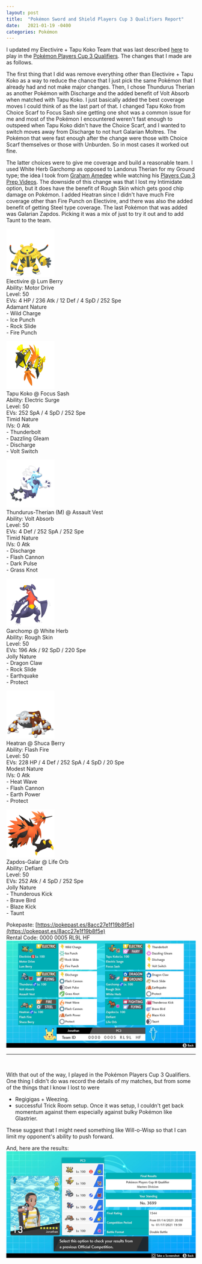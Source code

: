 ```yaml
---
layout: post
title:  "Pokémon Sword and Shield Players Cup 3 Qualifiers Report"
date:   2021-01-19 -0400
categories: Pokémon
---
```

<link rel="stylesheet" href="/assets/pokemon.css">

I updated my Electivire + Tapu Koko Team that was last described [here](/posts/2020/12/18/Pokemon-Series-7-Team-Followup) to play in the [Pokémon Players Cup 3 Qualifiers](https://www.pokemon.com/us/play-pokemon/pokemon-players-cup-iii/about/). The changes that I made are as follows.

The first thing that I did was remove everything other than Electivire + Tapu Koko as a way to reduce the chance that I just pick the same Pokémon that I already had and not make major changes. Then, I chose Thundurus Therian as another Pokémon with Discharge and the added benefit of Volt Absorb when matched with Tapu Koko. I just basically added the best coverage moves I could think of as the last part of that. I changed Tapu Koko from Choice Scarf to Focus Sash sine getting one shot was a common issue for me and most of the Pokémon I encountered weren't fast enough to outspeed when Tapu Koko didn't have the Choice Scarf, and I wanted to switch moves away from Discharge to not hurt Galarian Moltres. The Pokémon that were fast enough after the change were those with Choice Scarf themselves or those with Unburden. So in most cases it worked out fine.

The latter choices were to give me coverage and build a reasonable team. I used White Herb Garchomp as opposed to Landorus Therian for my Ground type; the idea I took from [Graham Amedee](https://twitter.com/amedeegraham) while watching his [Players Cup 3 Prep Videos](https://www.youtube.com/playlist?list=PLgGNMT7qMyqtnmNVtuxJdkMDBoBFf65KC). The downside of this change was that I lost my Intimidate option, but it does have the benefit of Rough Skin which gets good chip damage on Pokémon. I added Heatran since I didn't have much Fire coverage other than Fire Punch on Electivire, and there was also the added benefit of getting Steel type coverage. The last Pokémon that was added was Galarian Zapdos. Picking it was a mix of just to try it out and to add Taunt to the team.


![Electivire](/images/pokemon/sprites/466-electivire.png) <br>
Electivire @ Lum Berry <br>
Ability: Motor Drive <br>
Level: 50 <br>
EVs: 4 HP / 236 Atk / 12 Def / 4 SpD / 252 Spe <br>
Adamant Nature <br>
\- Wild Charge <br>
\- Ice Punch <br>
\- Rock Slide <br>
\- Fire Punch <br>

![Tapu Koko](/images/pokemon/sprites/785-tapu-koko.png) <br>
Tapu Koko @ Focus Sash <br>
Ability: Electric Surge <br>
Level: 50 <br>
EVs: 252 SpA / 4 SpD / 252 Spe <br>
Timid Nature <br>
IVs: 0 Atk <br>
\- Thunderbolt <br>
\- Dazzling Gleam <br>
\- Discharge <br>
\- Volt Switch <br>

![Thundurus Therian](/images/pokemon/sprites/642-thundurus-therian.png) <br>
Thundurus-Therian (M) @ Assault Vest <br>
Ability: Volt Absorb <br>
Level: 50 <br>
EVs: 4 Def / 252 SpA / 252 Spe <br>
Timid Nature <br>
IVs: 0 Atk <br>
\- Discharge <br>
\- Flash Cannon <br>
\- Dark Pulse <br>
\- Grass Knot <br>

![Garchomp](/images/pokemon/sprites/445-garchomp.png) <br>
Garchomp @ White Herb <br>
Ability: Rough Skin <br>
Level: 50 <br>
EVs: 196 Atk / 92 SpD / 220 Spe <br>
Jolly Nature <br>
\- Dragon Claw <br>
\- Rock Slide <br>
\- Earthquake <br>
\- Protect <br>

![Heatran](/images/pokemon/sprites/485-heatran.png) <br>
Heatran @ Shuca Berry <br>
Ability: Flash Fire <br>
Level: 50 <br>
EVs: 228 HP / 4 Def / 252 SpA / 4 SpD / 20 Spe <br>
Modest Nature <br>
IVs: 0 Atk <br>
\- Heat Wave <br>
\- Flash Cannon <br>
\- Earth Power <br>
\- Protect <br>

![Galarian Zapdos](/images/pokemon/sprites/145-zapdos-galarian.png) <br>
Zapdos-Galar @ Life Orb <br>
Ability: Defiant <br>
Level: 50 <br>
EVs: 252 Atk / 4 SpD / 252 Spe <br>
Jolly Nature <br>
\- Thunderous Kick <br>
\- Brave Bird <br>
\- Blaze Kick <br>
\- Taunt <br>


Pokepaste: [https://pokepast.es/8acc27e1f19b8f5e](https://pokepast.es/8acc27e1f19b8f5e) <br>
Rental Code: 0000 0005 RL9L HF <br>
![Team Rental](/images/pokemon/2021_01_19_rental_team.jpg)

<hr><br>

With that out of the way, I played in the Pokémon Players Cup 3 Qualifiers. One thing I didn't do was record the details of my matches, but from some of the things that I know I lost to were
- Regigigas + Weezing.
- successful Trick Room setup. Once it was setup, I couldn't get back momentum against them especially against bulky Pokémon like Glastrier.

These suggest that I might need something like Will-o-Wisp so that I can limit my opponent's ability to push forward.

And, here are the results:
![Results](/images/pokemon/2021_01_19_players_cup_3_qualifier_results.jpg)
